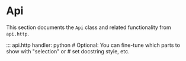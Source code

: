 # Api

This section documents the `Api` class and related functionality from `api.http`.

::: api.http
    handler: python
    # Optional: You can fine-tune which parts to show with "selection" or 
    #           set docstring style, etc.
